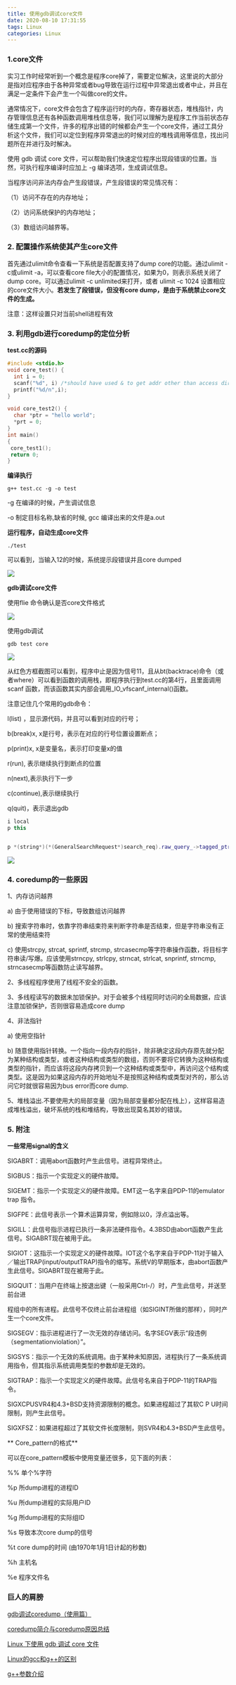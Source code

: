 ```yaml
---
title: 使用gdb调试core文件
date: 2020-08-10 17:31:55
tags: Linux
categories: Linux
---
```

### 1.core文件

实习工作时经常听到一个概念是程序core掉了，需要定位解决，这里说的大部分是指对应程序由于各种异常或者bug导致在运行过程中异常退出或者中止，并且在满足一定条件下会产生一个叫做core的文件。

通常情况下，core文件会包含了程序运行时的内存，寄存器状态，堆栈指针，内存管理信息还有各种函数调用堆栈信息等，我们可以理解为是程序工作当前状态存储生成第一个文件，许多的程序出错的时候都会产生一个core文件，通过工具分析这个文件，我们可以定位到程序异常退出的时候对应的堆栈调用等信息，找出问题所在并进行及时解决。

使用 gdb 调试 core 文件，可以帮助我们快速定位程序出现段错误的位置。当然，可执行程序编译时应加上 -g 编译选项，生成调试信息。

当程序访问非法内存会产生段错误，产生段错误的常见情况有：

（1）访问不存在的内存地址；

（2）访问系统保护的内存地址；

（3）数组访问越界等。
<!--more-->
### 2. 配置操作系统使其产生core文件

首先通过ulimit命令查看一下系统是否配置支持了dump core的功能。通过ulimit -c或ulimit -a，可以查看core file大小的配置情况，如果为0，则表示系统关闭了dump core。可以通过ulimit -c unlimited来打开，或者 ulimit -c 1024 设置相应的core文件大小。**若发生了段错误，但没有core dump，是由于系统禁止core文件的生成。**

注意：这样设置只对当前shell进程有效

### 3. 利用gdb进行coredump的定位分析

**test.cc的源码**
```c++
#include <stdio.h>
void core_test() {
  int i = 0;
  scanf("%d", i) /*should have used & to get addr other than access directly*/
  printf("%d/n",i);
}

void core_test2() {
  char *ptr = "hello world";
  *prt = 0;
}
int main()
{
 core_test1();
 return 0;
}

```

**编译执行**
```shell
g++ test.cc -g -o test
```
-g 在编译的时候，产生调试信息

-o 制定目标名称,缺省的时候, gcc 编译出来的文件是a.out

**运行程序，自动生成core文件**
```
./test
```
可以看到，当输入12的时候，系统提示段错误并且core dumped

![](1.jpg)

**gdb调试core文件**

使用flie 命令确认是否core文件格式

![](2.jpg)

使用gdb调试
```
gdb test core
```

![](3.jpg)

从红色方框截图可以看到，程序中止是因为信号11，且从bt(backtrace)命令（或者where）可以看到函数的调用栈，即程序执行到test.cc的第4行，且里面调用scanf 函数，而该函数其实内部会调用_IO_vfscanf_internal()函数。

注意记住几个常用的gdb命令：

l(list) ，显示源代码，并且可以看到对应的行号；

b(break)x, x是行号，表示在对应的行号位置设置断点；

p(print)x, x是变量名，表示打印变量x的值

r(run), 表示继续执行到断点的位置

n(next),表示执行下一步

c(continue),表示继续执行

q(quit)，表示退出gdb



```c++
i local
p this


p *(string*)(*(GeneralSearchRequest*)search_req).raw_query_->tagged_ptr_->ptr_
```

![](5.jpg)

### 4. coredump的一些原因

1、内存访问越界

a) 由于使用错误的下标，导致数组访问越界

b) 搜索字符串时，依靠字符串结束符来判断字符串是否结束，但是字符串没有正常的使用结束符

c) 使用strcpy, strcat, sprintf, strcmp, strcasecmp等字符串操作函数，将目标字符串读/写爆。应该使用strncpy, strlcpy, strncat, strlcat, snprintf, strncmp, strncasecmp等函数防止读写越界。

2、多线程程序使用了线程不安全的函数。

3、多线程读写的数据未加锁保护。对于会被多个线程同时访问的全局数据，应该注意加锁保护，否则很容易造成core dump

4、非法指针

a) 使用空指针

b) 随意使用指针转换。一个指向一段内存的指针，除非确定这段内存原先就分配为某种结构或类型，或者这种结构或类型的数组，否则不要将它转换为这种结构或类型的指针，而应该将这段内存拷贝到一个这种结构或类型中，再访问这个结构或类型。这是因为如果这段内存的开始地址不是按照这种结构或类型对齐的，那么访问它时就很容易因为bus error而core dump.

5、堆栈溢出.不要使用大的局部变量（因为局部变量都分配在栈上），这样容易造成堆栈溢出，破坏系统的栈和堆结构，导致出现莫名其妙的错误。


### 5. 附注

**一些常用signal的含义**

SIGABRT：调用abort函数时产生此信号。进程异常终止。

SIGBUS：指示一个实现定义的硬件故障。

SIGEMT：指示一个实现定义的硬件故障。EMT这一名字来自PDP-11的emulator trap 指令。

SIGFPE：此信号表示一个算术运算异常，例如除以0，浮点溢出等。

SIGILL：此信号指示进程已执行一条非法硬件指令。4.3BSD由abort函数产生此信号。SIGABRT现在被用于此。

SIGIOT：这指示一个实现定义的硬件故障。IOT这个名字来自于PDP-11对于输入／输出TRAP(input/outputTRAP)指令的缩写。系统V的早期版本，由abort函数产生此信号。SIGABRT现在被用于此。

SIGQUIT：当用户在终端上按退出键（一般采用Ctrl-/）时，产生此信号，并送至前台进

程组中的所有进程。此信号不仅终止前台进程组（如SIGINT所做的那样），同时产生一个core文件。

SIGSEGV：指示进程进行了一次无效的存储访问。名字SEGV表示“段违例（segmentationviolation）”。

SIGSYS：指示一个无效的系统调用。由于某种未知原因，进程执行了一条系统调用指令，但其指示系统调用类型的参数却是无效的。

SIGTRAP：指示一个实现定义的硬件故障。此信号名来自于PDP-11的TRAP指令。

SIGXCPUSVR4和4.3+BSD支持资源限制的概念。如果进程超过了其软C P U时间限制，则产生此信号。

SIGXFSZ：如果进程超过了其软文件长度限制，则SVR4和4.3+BSD产生此信号。

 

** Core_pattern的格式**

可以在core_pattern模板中使用变量还很多，见下面的列表：

%% 单个%字符

%p 所dump进程的进程ID

%u 所dump进程的实际用户ID

%g 所dump进程的实际组ID

%s 导致本次core dump的信号

%t core dump的时间 (由1970年1月1日计起的秒数)

%h 主机名

%e 程序文件名


### 巨人的肩膀

[gdb调试coredump（使用篇）](https://zhuanlan.zhihu.com/p/46605905)

[coredump简介与coredump原因总结](https://blog.csdn.net/newnewman80/article/details/8173770)

[Linux 下使用 gdb 调试 core 文件](https://blog.csdn.net/K346K346/article/details/48344263)

[Linux的gcc和g++的区别](https://blog.csdn.net/bit_clearoff/article/details/53965514)

[g++参数介绍](https://www.cnblogs.com/lidan/archive/2011/05/25/2239517.html)
